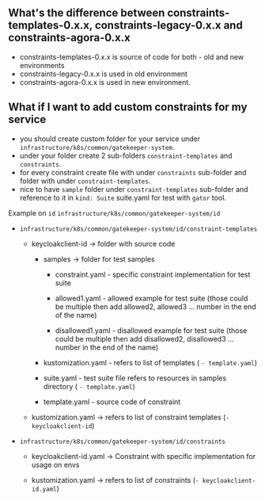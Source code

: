 ## What's the difference between constraints-templates-0.x.x, constraints-legacy-0.x.x and constraints-agora-0.x.x

- constraints-templates-0.x.x is source of code for both - old and new environments
- constraints-legacy-0.x.x is used in old environment
- constraints-agora-0.x.x is used in new environment. 

## What if I want to add custom constraints for my service

- you should create custom folder for your service under `infrastructure/k8s/common/gatekeeper-system`. 
- under your folder create 2 sub-folders `constraint-templates` and `constraints`. 
- for every constraint create file with <constraint name> under `constraints` sub-folder and folder with <constraint name> under `constraint-templates`. 
- nice to have `sample` folder under <constraint name>  `constraint-templates` sub-folder and reference to it in `kind: Suite` suite.yaml for test with `gator` tool.

Example on `id`
`infrastructure/k8s/common/gatekeeper-system/id`
- `infrastructure/k8s/common/gatekeeper-system/id/constraint-templates`
    - keycloakclient-id -> folder with source code

        - samples -> folder for test samples

            - constraint.yaml - specific constraint implementation for test suite

            - allowed1.yaml - allowed example for test suite (those could be multiple then add allowed2, allowed3 ... number in the end of the name)

            - disallowed1.yaml - disallowed example for test suite (those could be multiple then add disallowed2, disallowed3 ... number in the end of the name)

        - kustomization.yaml - refers to list of templates ( `- template.yaml`)

        - suite.yaml - test suite file refers to resources in samples directory ( `- template.yaml`)

        - template.yaml - source code of constraint

    - kustomization.yaml -> refers to list of constraint templates (`- keycloakclient-id`)

- `infrastructure/k8s/common/gatekeeper-system/id/constraints`

    - keycloakclient-id.yaml  -> Constraint with specific implementation for usage on envs

    - kustomization.yaml -> refers to list of constraints (`- keycloakclient-id.yaml`)